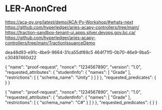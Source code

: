 # LER-AnonCred
https://aca-py.org/latest/demo/ACA-Py-Workshop/#whats-next
https://github.com/hyperledger/aries-acapy-controllers/tree/main/
https://traction-sandbox-tenant-ui.apps.silver.devops.gov.bc.ca/
https://github.com/hyperledger/aries-acapy-controllers/tree/main/TractionIssuanceDemo

dea48d93-e91c-4be9-9664-31ca55df89c5
464f71f5-0b70-46e9-9ba5-c30497460d22

{
  "name": "proof-request",
  "nonce": "1234567890",
  "version": "1.0",
  "requested_attributes": {
    "studentInfo": {
      "names": [
        "Grade"
      ],
      "restrictions": [
        {
          "schema_name": "Unity"
        }
      ]
    }
  },
  "requested_predicates": {
  }
}

{
  "name": "proof-request",
  "nonce": "1234567890",
  "version": "1.0",
  "requested_attributes": {
    "studentInfo": {
      "names": [
        "Grade"
      ],
      "restrictions": [
        {
          "schema_name": "C#"
        }
      ]
    }
  },
  "requested_predicates": {
  }
}